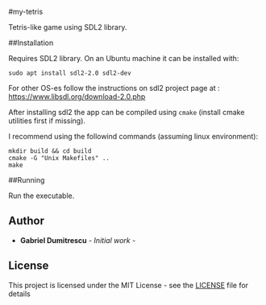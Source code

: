 #my-tetris

Tetris-like game using SDL2 library.

##Installation

Requires SDL2 library.
On an Ubuntu machine it can be installed with:
```
sudo apt install sdl2-2.0 sdl2-dev
```
For other OS-es follow the instructions on sdl2 project page at : https://www.libsdl.org/download-2.0.php

After installing sdl2 the app can be compiled using ```cmake``` (install cmake utilities first if missing).

I recommend using the followind commands (assuming linux environment):

```
mkdir build && cd build
cmake -G "Unix Makefiles" ..
make
```

##Running

Run the executable.

## Author

* **Gabriel Dumitrescu** - *Initial work* -

## License

This project is licensed under the MIT License - see the [LICENSE](LICENSE) file for details


